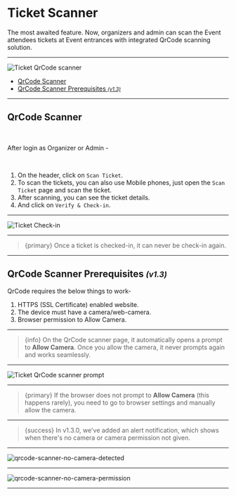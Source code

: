 # Ticket Scanner

The most awaited feature. Now, organizers and admin can scan the Event attendees tickets at Event entrances with integrated QrCode scanning solution.

---

![Ticket QrCode scanner](/images/ticket-scanner.webp "Ticket QrCode scanner")



- [QrCode Scanner](#QrCode-Scanner)
- [QrCode Scanner Prerequisites <small>*(v1.3)*</small>](#QrCode-Scanner-Prerequisites)

---

<a name="QrCode-Scanner"></a>
## QrCode Scanner

<br>

After login as Organizer or Admin -

<br>

1. On the header, click on `Scan Ticket`.
2. To scan the tickets, you can also use Mobile phones, just open the `Scan Ticket` page and scan the ticket.
3. After scanning, you can see the ticket details. 
4. And click on `Verify & Check-in`. 

---

![Ticket Check-in](/images/ticket-check-in.webp "Ticket Check-in")

---

> {primary} Once a ticket is checked-in, it can never be check-in again.

---


<a name="QrCode-Scanner-Prerequisites"></a>
## QrCode Scanner Prerequisites <small>*(v1.3)*</small>

QrCode requires the below things to work-

1. HTTPS (SSL Certificate) enabled website.
2. The device must have a camera/web-camera.
3. Browser permission to Allow Camera.

---

>{info} On the QrCode scanner page, it automatically opens a prompt to **Allow Camera**. Once you allow the camera, it never prompts again and works seamlessly.

---

![Ticket QrCode scanner prompt](/images/qrcode-scanner-allow-camera.webp "Ticket QrCode scanner prompt")

---

>{primary} If the browser does not prompt to **Allow Camera** (this happens rarely), you need to go to browser settings and manually allow the camera.

---

>{success} In v1.3.0, we've added an alert notification, which shows when there's no camera or camera permission not given.

---

![qrcode-scanner-no-camera-detected](/images/qrcode-scanner-no-camera-detected.webp "qrcode-scanner-no-camera-detected")

---

![qrcode-scanner-no-camera-permission](/images/qrcode-scanner-no-camera-permission.webp "qrcode-scanner-no-camera-permission")

---



